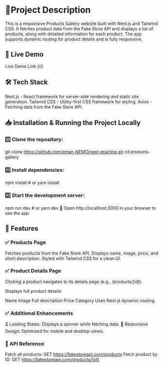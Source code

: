 # 📌Project Description

This is a responsive Products Gallery website built with Next.js and Tailwind CSS. It fetches product data from the Fake Store API and displays a list of products, along with detailed information for each product. The app supports dynamic routing for product details and is fully responsive.

## 🚀 Live Demo

Live Demo Link (//)

## 🛠 Tech Stack

Next.js - React framework for server-side rendering and static site generation.
Tailwind CSS - Utility-first CSS framework for styling.
Axios - Fetching data from the Fake Store API.

## 📥 Installation & Running the Project Locally

### 1️⃣ Clone the repository:

git clone https://github.com/eman-NEMO/next-practice.git
cd products-gallery

### 2️⃣ Install dependencies:

npm install  # or yarn install

### 3️⃣ Start the development server:

npm run dev  # or yarn dev
🔹 Open http://localhost:3000 in your browser to see the app



## 📌 Features

### ✅ Products Page

Fetches products from the Fake Store API.
Displays name, image, price, and short description.
Styled with Tailwind CSS for a clean UI.

### ✅ Product Details Page

Clicking a product navigates to its details page (e.g., /products/[id]).

Displays full product details:

Name
Image
Full description
Price
Category
Uses Next.js dynamic routing.

### ✅ Additional Enhancements


⏳ Loading States: Displays a spinner while fetching data.
📱 Responsive Design: Optimized for mobile and desktop views.

### 🔗 API Reference

Fetch all products: GET https://fakestoreapi.com/products
Fetch product by ID: GET https://fakestoreapi.com/products/{id}


